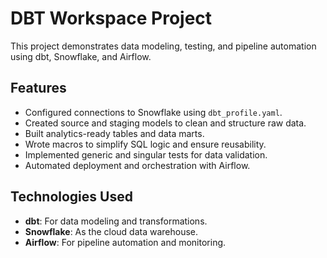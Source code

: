 # DBT Workspace Project
This project demonstrates data modeling, testing, and pipeline automation using dbt, Snowflake, and Airflow.

## Features
- Configured connections to Snowflake using `dbt_profile.yaml`.
- Created source and staging models to clean and structure raw data.
- Built analytics-ready tables and data marts.
- Wrote macros to simplify SQL logic and ensure reusability.
- Implemented generic and singular tests for data validation.
- Automated deployment and orchestration with Airflow.

## Technologies Used
- **dbt**: For data modeling and transformations.
- **Snowflake**: As the cloud data warehouse.
- **Airflow**: For pipeline automation and monitoring.


